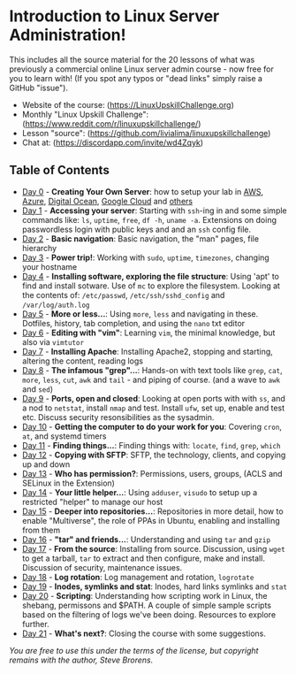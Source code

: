 # Introduction to Linux Server Administration!

This includes all the source material for the 20 lessons of what was previously a commercial online Linux server admin course - now free for you to learn with! (If you spot any typos or "dead links" simply raise a GitHub "issue").

* Website of the course: (<https://LinuxUpskillChallenge.org>)
* Monthly "Linux Upskill Challenge": (<https://www.reddit.com/r/linuxupskillchallenge/>)
* Lesson "source": (<https://github.com/livialima/linuxupskillchallenge>)
* Chat at: (<https://discordapp.com/invite/wd4Zqyk>)


## Table of Contents

* [Day 0](00-AWS-Free-Tier.md) - **Creating Your Own Server**: how to setup your lab in [AWS](00-AWS-Free-Tier.md), [Azure](00-Azure-Free-Tier.md), [Digital Ocean](00-Digital-Ocean.md), [Google Cloud](00-Google-Cloud.md) and [others](00-Remote-server-without-Credit-Card.md)
* [Day 1](01.md) - **Accessing your server**: Starting with `ssh`-ing in and some simple commands like: `ls`, `uptime`, `free`, `df -h`, `uname -a`. Extensions on doing passwordless login with public keys and and an `ssh` config file.
* [Day 2](02.md) - **Basic navigation**: Basic navigation, the "man" pages, file hierarchy
* [Day 3](03.md) - **Power trip!**: Working with `sudo`, `uptime`, `timezones`, changing your hostname
* [Day 4](04.md) - **Installing software, exploring the file structure**: Using 'apt' to find and install sotware. Use of `mc` to explore the filesystem. Looking at the contents of: `/etc/passwd`, `/etc/ssh/sshd_config` and `/var/log/auth.log`
* [Day 5](05.md) - **More or less...**: Using `more`, `less` and navigating in these. Dotfiles, history, tab completion, and using the `nano` txt editor
* [Day 6](06.md) - **Editing with "vim"**: Learning `vim`, the minimal knowledge, but also via `vimtutor`
* [Day 7](07.md) - **Installing Apache**: Installing Apache2, stopping and starting, altering the content, reading logs
* [Day 8](08.md) - **The infamous "grep"...**: Hands-on with text tools like `grep`, `cat`, `more`, `less`, `cut`, `awk` and `tail` - and piping of course. (and a wave to `awk` and `sed`)
* [Day 9](09.md) - **Ports, open and closed**: Looking at open ports with with `ss`, and a nod to `netstat`, install `nmap` and test. Install `ufw`, set up, enable and test etc. Discuss security resonsibilities as the sysadmin.
* [Day 10](10.md) - **Getting the computer to do your work for you**: Covering `cron`, `at`, and systemd timers
* [Day 11](11.md) - **Finding things...**: Finding things with: `locate`, `find`, `grep`, `which`
* [Day 12](12.md) - **Copying with SFTP**: SFTP, the technology, clients, and copying up and down
* [Day 13](13.md) - **Who has permission?**: Permissions, users, groups, (ACLS and SELinux in the Extension)
* [Day 14](14.md) - **Your little helper...**: Using `adduser`, `visudo` to setup up a restricted "helper" to manage our host
* [Day 15](15.md) - **Deeper into repositories...**: Repositories in more detail, how to enable "Multiverse", the role of PPAs in Ubuntu, enabling and installing from them
* [Day 16](16.md) - **"tar" and friends...**: Understanding and using `tar` and `gzip`
* [Day 17](17.md) - **From the source**: Installing from source. Discussion, using `wget` to get a tarball, `tar` to extract and then configure, make and install. Discussion of security, maintenance issues.
* [Day 18](18.md) - **Log rotation**: Log management and rotation, `logrotate`
* [Day 19](19.md) - **Inodes, symlinks and stat**: Inodes, hard links symlinks and `stat`
* [Day 20](20.md) - **Scripting**: Understanding how scripting work in Linux, the shebang, permissons and $PATH. A couple of simple sample scripts based on the filtering of logs we've been doing. Resources to explore further.
* [Day 21](21.md) - **What's next?**: Closing the course with some suggestions.

*You are free to use this under the terms of the license, but copyright remains with the author, Steve Brorens.*
